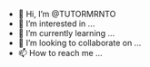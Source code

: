 - 👋 Hi, I’m @TUTORMRNTO
- 👀 I’m interested in ...
- 🌱 I’m currently learning ...
- 💞️ I’m looking to collaborate on ...
- 📫 How to reach me ...

<!---
TUTORMRNTO/TUTORMRNTO is a ✨ special ✨ repository because its `README.md` (this file) appears on your GitHub profile.
You can click the Preview link to take a look at your changes.
--->
